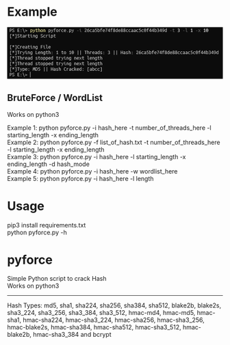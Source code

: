 # Example
<img src="https://github.com/EH30/pyforce/blob/master/example.PNG" >

BruteForce / WordList
----------------------
Works on python3   

Example 1: python pyforce.py -i hash_here -t number_of_threads_here -l starting_length -x ending_length   
Example 2: python pyforce.py -f list_of_hash.txt -t number_of_threads_here -l starting_length -x ending_length   
Example 3: python pyforce.py -i hash_here -l starting_length -x ending_length -d hash_mode   
Example 4: python pyforce.py -i hash_here -w wordlist_here   
Example 5: python pyforce.py -i hash_here -l length   


# Usage
pip3 install requirements.txt   
python pyforce.py -h   

# pyforce
Simple Python script to crack Hash   
Works on python3   

---------------------   

Hash Types: md5, sha1, sha224, sha256, sha384, sha512, blake2b, blake2s, sha3_224, sha3_256, sha3_384, sha3_512, 
hmac-md4, hmac-md5, hmac-sha1, hmac-sha224, hmac-sha3_224, hmac-sha256, hmac-sha3_256, hmac-blake2s, hmac-sha384, 
hmac-sha512, hmac-sha3_512, hmac-blake2b, hmac-sha3_384 and bcrypt   
